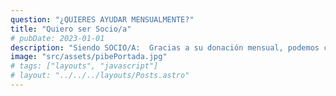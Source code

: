 ```yaml
---
question: "¿QUIERES AYUDAR MENSUALMENTE?"
title: "Quiero ser Socio/a"
# pubDate: 2023-01-01
description: "Siendo SOCIO/A:  Gracias a su donación mensual, podemos continuar nuestra labor para ayudar a las comunidades más vulnerables. Su apoyo nos permite llevar recursos esenciales y crear oportunidades para quienes más lo necesitan. ¡Juntos, estamos construyendo un camino hacia un futuro más equitativo!"
image: "src/assets/pibePortada.jpg"
# tags: ["layouts", "javascript"]
# layout: "../../../layouts/Posts.astro"
---
```

